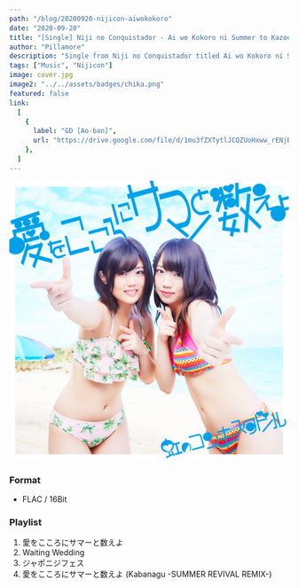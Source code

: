 ```yaml
---
path: "/blog/20200920-nijicon-aiwokokoro"
date: "2020-09-20"
title: "[Single] Niji no Conquistador - Ai wo Kokoro ni Summer to Kazoeyo"
author: "Pillamore"
description: "Single from Niji no Conquistador titled Ai wo Kokoro ni Summer to Kazoeyo."
tags: ["Music", "Nijicon"]
image: cover.jpg
image2: "../../assets/badges/chika.png"
featured: false
link:
  [
    {
      label: "GD [Ao-ban]",
      url: "https://drive.google.com/file/d/1mu3fZXTytlJCQZUoHxww_rENjBpToO-8/view?usp=sharing",
    },
  ]
---
```


![Nijicon - Ai wo Kokoro ni Summer to Kazoeyo](./cover.jpg)

### Format
- FLAC / 16Bit

### Playlist
01. 愛をこころにサマーと数えよ
02. Waiting Wedding
03. ジャポニジフェス
04. 愛をこころにサマーと数えよ (Kabanagu -SUMMER REVIVAL REMIX-)